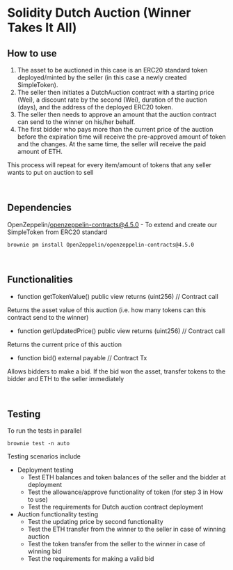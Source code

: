 # Solidity Dutch Auction (Winner Takes It All)

## How to use

1. The asset to be auctioned in this case is an ERC20 standard token deployed/minted by the seller (in this case a newly created SimpleToken).
2. The seller then initiates a DutchAuction contract with a starting price (Wei), a discount rate by the second (Wei), duration of the auction (days), and the address of the deployed ERC20 token.
3. The seller then needs to approve an amount that the auction contract can send to the winner on his/her behalf.
4. The first bidder who pays more than the current price of the auction before the expiration time will receive the pre-approved amount of token and the changes. At the same time, the seller will receive the paid amount of ETH.

This process will repeat for every item/amount of tokens that any seller wants to put on auction to sell

<br>

## Dependencies

OpenZeppelin/openzeppelin-contracts@4.5.0 - To extend and create our SimpleToken from ERC20 standard

    brownie pm install OpenZeppelin/openzeppelin-contracts@4.5.0

<br>

## Functionalities

- function getTokenValue() public view returns (uint256) // Contract call

Returns the asset value of this auction (i.e. how many tokens can this contract send to the winner)

- function getUpdatedPrice() public view returns (uint256) // Contract call

Returns the current price of this auction

- function bid() external payable // Contract Tx

Allows bidders to make a bid. If the bid won the asset, transfer tokens to the bidder and ETH to the seller immediately

<br>

## Testing

To run the tests in parallel

    brownie test -n auto

Testing scenarios include
- Deployment testing
  - Test ETH balances and token balances of the seller and the bidder at deployment
  - Test the allowance/approve functionality of token (for step 3 in How to use)
  - Test the requirements for Dutch auction contract deployment 
- Auction functionality testing
  - Test the updating price by second functionality
  - Test the ETH transfer from the winner to the seller in case of winning auction
  - Test the token transfer from the seller to the winner in case of winning bid
  - Test the requirements for making a valid bid

